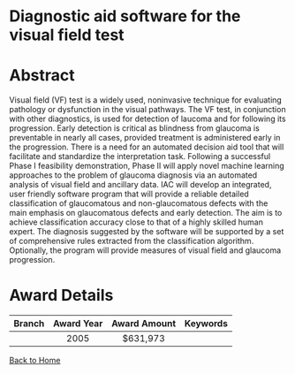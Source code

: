 
Diagnostic aid software for the visual field test
=================================================

# Abstract


Visual field (VF) test is a widely used, noninvasive technique for evaluating pathology or dysfunction in the visual pathways. The VF test, in conjunction with other diagnostics, is used for detection of  laucoma and for following its progression. Early detection is critical as blindness from glaucoma is preventable in nearly all cases, provided treatment is administered early in the progression. There is a need for an automated decision aid tool that will facilitate and standardize the interpretation task. Following a successful Phase I feasibility demonstration, Phase II will apply novel machine learning approaches to the problem of glaucoma diagnosis via an automated analysis of visual field and ancillary data. IAC will develop an integrated, user friendly software program that will provide a reliable detailed classification of glaucomatous and non-glaucomatous defects with the main emphasis on glaucomatous defects and early detection. The aim is to achieve classification accuracy close to that of a highly skilled human expert. The diagnosis suggested by the software will be supported by a set of comprehensive rules extracted from the classification algorithm. Optionally, the program will provide measures of visual field and glaucoma progression.  

# Award Details

|Branch|Award Year|Award Amount|Keywords|
| :---: | :---: | :---: | :---: |
||2005|$631,973||
  
  


[Back to Home](https://github.com/chrischow/dod_sbir_awards#1250)